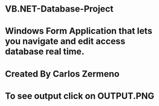 # VB.NET-Database-Project
# Windows Form Application that lets you navigate and edit access database real time.
# Created By Carlos Zermeno
# To see output click on OUTPUT.PNG
